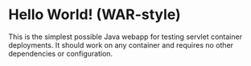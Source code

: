 Hello World! (WAR-style)
===============

This is the simplest possible Java webapp for testing servlet container deployments.  It should work on any container and requires no other dependencies or configuration.
#
#
